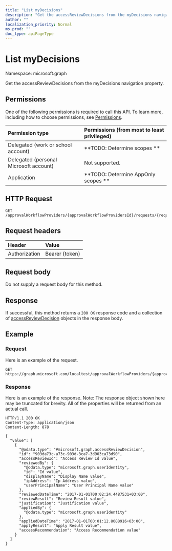 ```yaml
---
title: "List myDecisions"
description: "Get the accessReviewDecisions from the myDecisions navigation property."
author: ""
localization_priority: Normal
ms.prod: ""
doc_type: apiPageType
---
```


# List myDecisions

Namespace: microsoft.graph

Get the accessReviewDecisions from the myDecisions navigation property.

## Permissions
One of the following permissions is required to call this API. To learn more, including how to choose permissions, see [Permissions](/concepts/permissions-reference.md).

|Permission type|Permissions (from most to least privileged)|
|:---|:---|
|Delegated (work or school account)|**TODO: Determine scopes **|
|Delegated (personal Microsoft account)|Not supported.|
|Application|**TODO: Determine AppOnly scopes **|

## HTTP Request
<!-- {
  "blockType": "ignored"
}
-->
``` http
GET /approvalWorkflowProviders/{approvalWorkflowProvidersId}/requests/{requestId}/myDecisions
```

## Request headers
|Header|Value|
|:---|:---|
|Authorization|Bearer {token}|

## Request body
Do not supply a request body for this method.

## Response
If successful, this method returns a `200 OK` response code and a collection of [accessReviewDecision](../resources/accessreviewdecision.md) objects in the response body.

## Example

### Request
Here is an example of the request.
<!-- {
  "blockType": "request",
  "name": "get_accessreviewdecision"
}
-->
``` http
GET https://graph.microsoft.com/localtest/approvalWorkflowProviders/{approvalWorkflowProvidersId}/requests/{requestId}/myDecisions
```

### Response
Here is an example of the response. Note: The response object shown here may be truncated for brevity. All of the properties will be returned from an actual call.
<!-- {
  "blockType": "response",
  "truncated": true,
  "@odata.type": "collection(microsoft.graph.accessreviewdecision)"
}
-->
``` http
HTTP/1.1 200 OK
Content-Type: application/json
Content-Length: 878

{
  "value": [
    {
      "@odata.type": "#microsoft.graph.accessReviewDecision",
      "id": "903da73c-a73c-903d-3ca7-3d903ca73d90",
      "accessReviewId": "Access Review Id value",
      "reviewedBy": {
        "@odata.type": "microsoft.graph.userIdentity",
        "id": "Id value",
        "displayName": "Display Name value",
        "ipAddress": "Ip Address value",
        "userPrincipalName": "User Principal Name value"
      },
      "reviewedDateTime": "2017-01-01T00:02:24.4487531+03:00",
      "reviewResult": "Review Result value",
      "justification": "Justification value",
      "appliedBy": {
        "@odata.type": "microsoft.graph.userIdentity"
      },
      "appliedDateTime": "2017-01-01T00:01:12.8088916+03:00",
      "applyResult": "Apply Result value",
      "accessRecommendation": "Access Recommendation value"
    }
  ]
}
```

